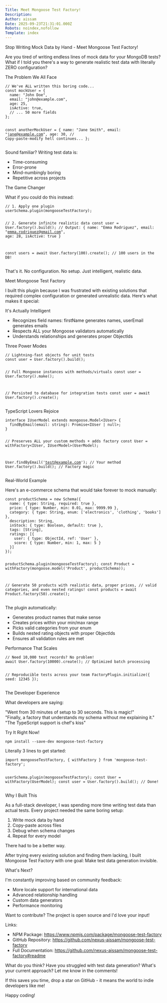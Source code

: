 ```yaml
---
Title: Meet Mongoose Test Factory!
Description: 
Author: aissam
Date: 2025-09-23T21:31:01.000Z
Robots: noindex,nofollow
Template: index
---
```

<p>Stop Writing Mock Data by Hand - Meet Mongoose Test Factory!</p>

<p>Are you tired of writing endless lines of mock data for your MongoDB tests? What if I told you there's a way to generate realistic test data with literally ZERO configuration?</p>

<p>The Problem We All Face<br>
</p>

<div class="highlight js-code-highlight">
<pre class="highlight plaintext"><code>// We've ALL written this boring code...
const mockUser = {
  name: "John Doe",
  email: "john@example.com",
  age: 25,
  isActive: true,
  // ... 50 more fields
};

const anotherMockUser = {
  name: "Jane Smith",
  email: "jane@example.com",
  age: 30,
  // Copy-paste-modify hell continues...
};
</code></pre>

</div>



<p>Sound familiar? Writing test data is:</p>

<ul>
<li>Time-consuming</li>
<li>Error-prone</li>
<li>Mind-numbingly boring</li>
<li>Repetitive across projects</li>
</ul>

<p>The Game Changer</p>

<p>What if you could do this instead:<br>
</p>

<div class="highlight js-code-highlight">
<pre class="highlight plaintext"><code>// 1. Apply one plugin
userSchema.plugin(mongooseTestFactory);

// 2. Generate infinite realistic data
const user = User.factory().build();
// Output: { name: "Emma Rodriguez", email: "emma.rodriguez@gmail.com", age: 28, isActive: true }

const users = await User.factory(100).create(); // 100 users in the DB!
</code></pre>

</div>



<p>That's it. No configuration. No setup. Just intelligent, realistic data.</p>

<p>Meet Mongoose Test Factory</p>

<p>I built this plugin because I was frustrated with existing solutions that required complex configuration or generated unrealistic data. Here's what makes it special:</p>

<p>It's Actually Intelligent</p>

<ul>
<li>Recognizes field names: firstName generates names, userEmail generates emails</li>
<li>Respects ALL your Mongoose validators automatically</li>
<li>Understands relationships and generates proper ObjectIds</li>
</ul>

<p>Three Power Modes<br>
</p>

<div class="highlight js-code-highlight">
<pre class="highlight plaintext"><code>// Lightning-fast objects for unit tests
const user = User.factory().build();

// Full Mongoose instances with methods/virtuals
const user = User.factory().make();

// Persisted to database for integration tests
const user = await User.factory().create();
</code></pre>

</div>



<p>TypeScript Lovers Rejoice<br>
</p>

<div class="highlight js-code-highlight">
<pre class="highlight plaintext"><code>interface IUserModel extends mongoose.Model&lt;IUser&gt; {
  findByEmail(email: string): Promise&lt;IUser | null&gt;;
}

// Preserves ALL your custom methods + adds factory
const User = withFactory&lt;IUser, IUserModel&gt;(UserModel);

User.findByEmail('test@example.com');  // Your method
User.factory().build();               // Factory magic
</code></pre>

</div>



<p>Real-World Example</p>

<p>Here's an e-commerce schema that would take forever to mock manually:<br>
</p>

<div class="highlight js-code-highlight">
<pre class="highlight plaintext"><code>const productSchema = new Schema({
  name: { type: String, required: true },
  price: { type: Number, min: 0.01, max: 9999.99 },
  category: { type: String, enum: ['electronics', 'clothing', 'books'] },
  description: String,
  inStock: { type: Boolean, default: true },
  tags: [String],
  ratings: [{
    user: { type: ObjectId, ref: 'User' },
    score: { type: Number, min: 1, max: 5 }
  }]
});

productSchema.plugin(mongooseTestFactory);
const Product = withFactory(mongoose.model('Product', productSchema));

// Generate 50 products with realistic data, proper prices,
// valid categories, and even nested ratings!
const products = await Product.factory(50).create();
</code></pre>

</div>



<p>The plugin automatically:</p>

<ul>
<li>Generates product names that make sense</li>
<li>Creates prices within your min/max range</li>
<li>Picks valid categories from your enum</li>
<li>Builds nested rating objects with proper ObjectIds</li>
<li>Ensures all validation rules are met</li>
</ul>

<p>Performance That Scales<br>
</p>

<div class="highlight js-code-highlight">
<pre class="highlight plaintext"><code>// Need 10,000 test records? No problem!
await User.factory(10000).create(); // Optimized batch processing

// Reproducible tests across your team
FactoryPlugin.initialize({ seed: 12345 });
</code></pre>

</div>



<p>The Developer Experience</p>

<p>What developers are saying:</p>

<p>"Went from 30 minutes of setup to 30 seconds. This is magic!"<br>
"Finally, a factory that understands my schema without me explaining it."<br>
"The TypeScript support is chef's kiss"</p>

<p>Try It Right Now!<br>
</p>

<div class="highlight js-code-highlight">
<pre class="highlight plaintext"><code>npm install --save-dev mongoose-test-factory
</code></pre>

</div>



<p>Literally 3 lines to get started:<br>
</p>

<div class="highlight js-code-highlight">
<pre class="highlight plaintext"><code>import mongooseTestFactory, { withFactory } from 'mongoose-test-factory';

userSchema.plugin(mongooseTestFactory);
const User = withFactory(UserModel);
const user = User.factory().build(); // Done!
</code></pre>

</div>



<p>Why I Built This</p>

<p>As a full-stack developer, I was spending more time writing test data than actual tests. Every project needed the same boring setup:</p>

<ol>
<li>Write mock data by hand</li>
<li>Copy-paste across files</li>
<li>Debug when schema changes</li>
<li>Repeat for every model</li>
</ol>

<p>There had to be a better way.</p>

<p>After trying every existing solution and finding them lacking, I built Mongoose Test Factory with one goal: Make test data generation invisible.</p>

<p>What's Next?</p>

<p>I'm constantly improving based on community feedback:</p>

<ul>
<li>More locale support for international data</li>
<li>Advanced relationship handling</li>
<li>Custom data generators</li>
<li>Performance monitoring</li>
</ul>

<p>Want to contribute? The project is open source and I'd love your input!</p>

<p>Links:</p>

<ul>
<li>NPM Package: <a href="https://www.npmjs.com/package/mongoose-test-factory" rel="noopener noreferrer">https://www.npmjs.com/package/mongoose-test-factory</a>
</li>
<li>GitHub Repository: <a href="https://github.com/nexus-aissam/mongoose-test-factory" rel="noopener noreferrer">https://github.com/nexus-aissam/mongoose-test-factory</a>
</li>
<li>Full Documentation: <a href="https://github.com/nexus-aissam/mongoose-test-factory#readme" rel="noopener noreferrer">https://github.com/nexus-aissam/mongoose-test-factory#readme</a>
</li>
</ul>

<p>What do you think? Have you struggled with test data generation? What's your current approach? Let me know in the comments!</p>

<p>If this saves you time, drop a star on GitHub - it means the world to indie developers like me!</p>

<p>Happy coding!</p>

